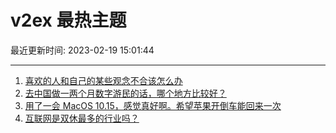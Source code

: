 # v2ex 最热主题

最近更新时间: 2023-02-19 15:01:44

--- 
1. [喜欢的人和自己的某些观念不合该怎么办](https://www.v2ex.com/t/917265) 
2. [去中国做一两个月数字游民的话，哪个地方比较好？](https://www.v2ex.com/t/917282) 
3. [用了一会 MacOS 10.15，感觉真好啊。希望苹果开倒车能回来一次](https://www.v2ex.com/t/917284) 
4. [互联网是双休最多的行业吗？](https://www.v2ex.com/t/917294) 
